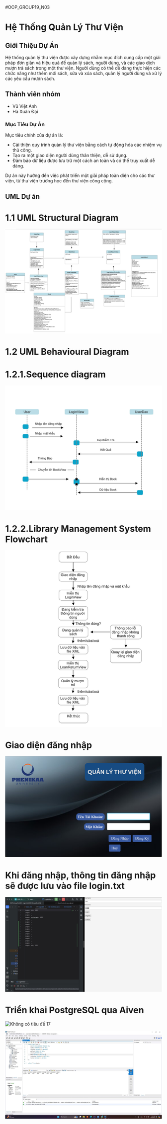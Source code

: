 #OOP_GROUP19_N03

# Hệ Thống Quản Lý Thư Viện

## Giới Thiệu Dự Án
Hệ thống quản lý thư viện được xây dựng nhằm mục đích cung cấp một giải pháp đơn giản và hiệu quả để quản lý sách, người dùng, và các giao dịch mượn trả sách trong một thư viện. Người dùng có thể dễ dàng thực hiện các chức năng như thêm mới sách, sửa và xóa sách, quản lý người dùng và xử lý các yêu cầu mượn sách.

## Thành viên nhóm
- Vũ Việt Anh
- Hà Xuân Đại

### Mục Tiêu Dự Án
Mục tiêu chính của dự án là:

- Cải thiện quy trình quản lý thư viện bằng cách tự động hóa các nhiệm vụ thủ công.
- Tạo ra một giao diện người dùng thân thiện, dễ sử dụng.
- Đảm bảo dữ liệu được lưu trữ một cách an toàn và có thể truy xuất dễ dàng.

Dự án này hướng đến việc phát triển một giải pháp toàn diện cho các thư viện, từ thư viện trường học đến thư viện công cộng.

## UML Dự án 

# 1.1 UML Structural Diagram
![LoginView](image/Class%20digram.jpg)

# 1.2 UML Behavioural Diagram
# 1.2.1.Sequence diagram
![LoginView](image/Sequence%20diagram.jpg)

# 1.2.2.Library Management System Flowchart
![LoginView](image/Library%20Management%20System%20Flowchart.jpg)

# Giao diện đăng nhập
![LoginView](image/anh.png)

# Khi đăng nhập, thông tin đăng nhập sẽ được lưu vào file login.txt
![LoginView](image/Code_Login.jpg)

# Triển khai PostgreSQL qua Aiven
<img width="1468" alt="Không có tiêu đề 17" src="https://github.com/user-attachments/assets/87e34557-217a-4429-875a-5298aa3d0b14">

![LoginView](image/Database.jpg)

